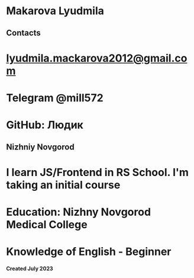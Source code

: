 # Makarova Lyudmila

## Contacts

# lyudmila.mackarova2012@gmail.com

# Telegram @mill572

# GitHub: Людик

## Nizhniy Novgorod

# I learn JS/Frontend in RS School.  I'm taking an initial course

# Education: Nizhny Novgorod Medical College

# Knowledge of English - Beginner

#### Created July 2023
